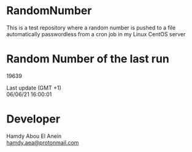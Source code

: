 # RandomNumber    
This is a test repository where a random number is pushed to a file automatically passwordless from a cron job in my Linux CentOS server    
# Random Number of the last run   
19639
      
Last update (GMT +1)    
06/06/21 16:00:01
# Developer    
Hamdy Abou El Anein   
hamdy.aea@protonmail.com
